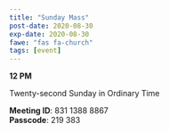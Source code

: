```yaml
---
title: "Sunday Mass"
post-date: 2020-08-30
exp-date: 2020-08-30
fawe: "fas fa-church"
tags: [event]
---
```

**12 PM**

Twenty-second Sunday in Ordinary Time

<p class="text-danger"><b>Meeting ID</b>: 831 1388 8867
<br>
<b>Passcode</b>: 219 383
</p>